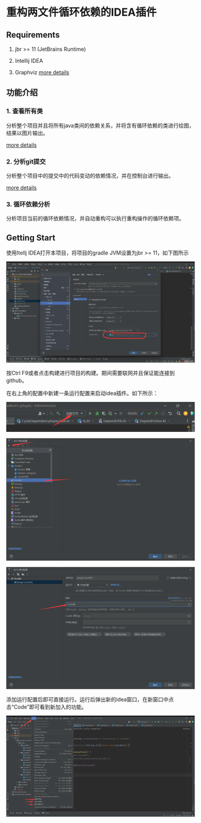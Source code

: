 # 重构两文件循环依赖的IDEA插件

## Requirements

1. jbr >= 11 (JetBrains Runtime)

2. Intellij IDEA

3. Graphviz  [more details](./docs/install_graphviz.md)

## 功能介绍

### 1. 查看所有类

分析整个项目并且将所有java类间的依赖关系，并将含有循环依赖的类进行绘图，结果以图片输出。

[more details](./docs/details/show_all_classes.md)

### 2. 分析git提交

分析整个项目中的提交中的代码变动的依赖情况，并在控制台进行输出。

[more details](./docs/details/commits_analyse.md)

### 3. 循环依赖分析

分析项目当前的循环依赖情况，并自动重构可以执行重构操作的循环依赖项。

## Getting Start

使用Itellj IDEA打开本项目，将项目的gradle JVM设置为jbr >= 11，如下图所示

![gradle_setting](./docs/img/readme/gradle_setting.png)

按Ctrl F9或者点击构建进行项目的构建。期间需要联网并且保证能连接到github。

在右上角的配置中新建一条运行配置来启动idea插件。如下所示：

![](./docs/img/readme/add_configure.png)

![](./docs/img/readme/add_gradle.png)

![](./docs/img/readme/run_ide.png)

添加运行配置后即可直接运行。运行后弹出新的idea窗口，在新窗口中点击“Code”即可看到新加入的功能。

![](./docs/img/readme/running.png)